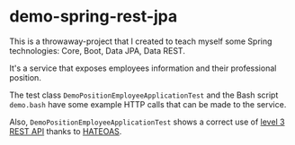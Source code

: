 # demo-spring-rest-jpa
This is a throwaway-project that I created to teach myself some Spring technologies: Core, Boot, Data JPA, Data REST.

It's a service that exposes employees information and their professional position.

The test class `DemoPositionEmployeeApplicationTest` and the Bash script `demo.bash` have some example HTTP calls that can be made to the service.

Also, `DemoPositionEmployeeApplicationTest` shows a correct use of [level 3 REST API](https://martinfowler.com/articles/richardsonMaturityModel.html) thanks to [HATEOAS](https://en.wikipedia.org/wiki/HATEOAS).

